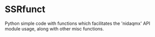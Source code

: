 # SSRfunct
Python simple code with functions which facilitates the 'nidaqmx' API module usage, along with other misc functions.
